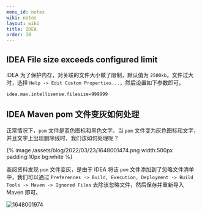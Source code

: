 ```yaml
---
menu_id: notes
wiki: notes
layout: wiki
title: IDEA
order: 30
---
```


## IDEA File size exceeds configured limit

IDEA 为了保护内存，对关联的文件大小做了限制，默认值为 `2500kb`。文件过大时，选择 `Help -> Edit Custom Properties...`，然后设置如下参数即可。

```properties
idea.max.intellisense.filesize=999999
```

## IDEA Maven pom 文件变灰如何处理

正常情况下，`pom` 文件是蓝色图标和黑色文字。当 `pom` 文件变为灰色图标和文字，并且文字上出现删除线时，我们该如何处理呢？

{% image /assets/blog/2022/03/23/1648001474.png width:500px padding:10px bg:white %}

查阅资料发现 `pom` 文件变灰，是由于 IDEA 将该 `pom` 文件添加到了忽略文件清单中，我们可以通过 `Preferences -> Build, Execution, Deployment -> Build Tools -> Maven -> Ignored Files` 去除该忽略文件，然后保存并重新导入 Maven 即可。

![1648001974](/assets/blog/2022/03/23/1648001974.png)
